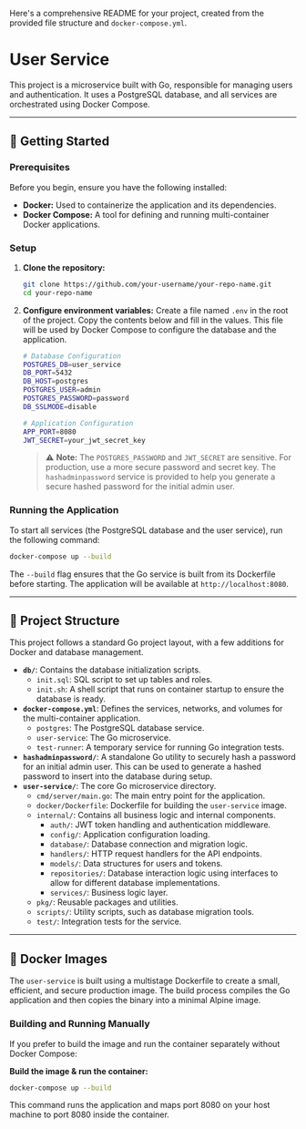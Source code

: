 Here's a comprehensive README for your project, created from the provided file structure and `docker-compose.yml`.

# User Service

This project is a microservice built with Go, responsible for managing users and authentication. It uses a PostgreSQL database, and all services are orchestrated using Docker Compose.

-----

## 🚀 Getting Started

### Prerequisites

Before you begin, ensure you have the following installed:

  * **Docker:** Used to containerize the application and its dependencies.
  * **Docker Compose:** A tool for defining and running multi-container Docker applications.

### Setup

1.  **Clone the repository:**

    ```bash
    git clone https://github.com/your-username/your-repo-name.git
    cd your-repo-name
    ```

2.  **Configure environment variables:**
    Create a file named `.env` in the root of the project. Copy the contents below and fill in the values. This file will be used by Docker Compose to configure the database and the application.

    ```bash
    # Database Configuration
    POSTGRES_DB=user_service
    DB_PORT=5432
    DB_HOST=postgres
    POSTGRES_USER=admin
    POSTGRES_PASSWORD=password
    DB_SSLMODE=disable

    # Application Configuration
    APP_PORT=8080
    JWT_SECRET=your_jwt_secret_key
    ```

    > ⚠️ **Note:** The `POSTGRES_PASSWORD` and `JWT_SECRET` are sensitive. For production, use a more secure password and secret key. The `hashadminpassword` service is provided to help you generate a secure hashed password for the initial admin user.

### Running the Application

To start all services (the PostgreSQL database and the user service), run the following command:

```bash
docker-compose up --build
```

The `--build` flag ensures that the Go service is built from its Dockerfile before starting. The application will be available at `http://localhost:8080`.

-----

## 📂 Project Structure

This project follows a standard Go project layout, with a few additions for Docker and database management.

  * **`db/`**: Contains the database initialization scripts.
      * `init.sql`: SQL script to set up tables and roles.
      * `init.sh`: A shell script that runs on container startup to ensure the database is ready.
  * **`docker-compose.yml`**: Defines the services, networks, and volumes for the multi-container application.
      * `postgres`: The PostgreSQL database service.
      * `user-service`: The Go microservice.
      * `test-runner`: A temporary service for running Go integration tests.
  * **`hashadminpassword/`**: A standalone Go utility to securely hash a password for an initial admin user. This can be used to generate a hashed password to insert into the database during setup.
  * **`user-service/`**: The core Go microservice directory.
      * `cmd/server/main.go`: The main entry point for the application.
      * `docker/Dockerfile`: Dockerfile for building the `user-service` image.
      * `internal/`: Contains all business logic and internal components.
          * `auth/`: JWT token handling and authentication middleware.
          * `config/`: Application configuration loading.
          * `database/`: Database connection and migration logic.
          * `handlers/`: HTTP request handlers for the API endpoints.
          * `models/`: Data structures for users and tokens.
          * `repositories/`: Database interaction logic using interfaces to allow for different database implementations.
          * `services/`: Business logic layer.
      * `pkg/`: Reusable packages and utilities.
      * `scripts/`: Utility scripts, such as database migration tools.
      * `test/`: Integration tests for the service.

-----

## 🐳 Docker Images

The `user-service` is built using a multistage Dockerfile to create a small, efficient, and secure production image. The build process compiles the Go application and then copies the binary into a minimal Alpine image.

### Building and Running Manually

If you prefer to build the image and run the container separately without Docker Compose:

**Build the image & run the container:**

```bash
docker-compose up --build
```

This command runs the application and maps port 8080 on your host machine to port 8080 inside the container.